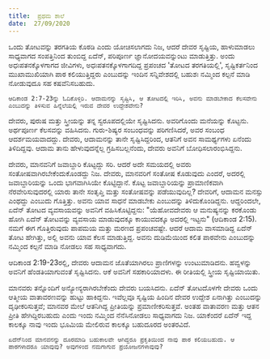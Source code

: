 ```yaml
---
title:  ಪ್ರಥಮ ಶಾಲೆ
date:  27/09/2020
---
```


ಒಂದು ತೋಟವನ್ನು ತರಗತಿಯ ಕೊಠಡಿ ಎಂದು ಯೋಚಿಸಲಾಗದು ನಿಜ, ಆದರೆ ದೇವರ ಸೃಷ್ಟಿಯ, ಹಾಳುಮಾಡಲು ಸಾಧ್ಯವಾಗದ ಸಂಪತ್ತಿನಿಂದ ತುಂಬಿದ್ದ ಏದೆನ್, ಪರಿಪೂರ್ಣ ಜ್ಞಾನೋದಯವನ್ನುಂಟು ಮಾಡುತ್ತಿತ್ತು. ಅಂದು ಅಧಃಪತನಕ್ಕೊಳಗಾಗದ ಜೀವಿಗಳು, ಅಧಃಪತನಕ್ಕೊಳಗಾಗದಿದ್ದ ಪ್ರಪಂಚದ 'ತೋಟದ ತರಗತಿಯಲ್ಲಿ', ಸೃಷ್ಟಿಕರ್ತನಿಂದ ಮುಖಾಮುಖಿಯಾಗಿ ಪಾಠ ಕಲಿಯುತ್ತಿದ್ದರು ಎಂಬುದನ್ನು ಇಂದಿನ ಸನ್ನಿವೇಶದಲ್ಲಿ ಬಹುಶಃ ನಮ್ಮಿಂದ ಕಲ್ಪನೆ ಮಾಡಿ ನೋಡುವುದೂ ಸಹ ಕಷವೆನಿಸಬಹುದು.

`ಆದಿಕಾಂಡ 2:7-23ನ್ನು ಓದಿಕೊಳ್ಳಿರಿ. ಆದಾಮನನ್ನು ಸೃಷ್ಟಿಸಿ, ಆ ತೋಟದಲ್ಲಿ ಇರಿಸಿ, ಅವನು ಮಾಡಬೇಕಾದ ಕೆಲಸವೇನು ಎಂಬುದನ್ನು ತಿಳಿಸುವ ಹಿನ್ನೆಲೆಯಲ್ಲಿ ಇರುವ ದೇವರ ಉದ್ದೇಶವೇನು?`

ದೇವರು, ಪುರುಷ ಮತ್ತು ಸ್ತ್ರೀಯನ್ನು ತನ್ನ ಸ್ವರೂಪದಲ್ಲಿಯೇ ಸೃಷ್ಟಿಸಿದನು. ಅವರಿಗೊಂದು ಮನೆಯನ್ನು ಕೊಟ್ಟನು. ಅರ್ಥಪೂರ್ಣ ಕೆಲಸವನ್ನು ವಹಿಸಿದನು. ಗುರು-ಶಿಷ್ಯರ ಸಂಬಂಧವನ್ನು ಪರಿಗಣಿಸಿದರೆ, ಅವರ ಸಂಬಂಧ ಆದರ್ಶಮಯವಾದದ್ದು. ದೇವರು, ಆದಾಮನನ್ನು ತಾನೇ ಸೃಷ್ಟಿಸಿದ್ದರಿಂದ, ಆತನಿಗೆ ಅವನ ಸಾಮರ್ಥ್ಯಗಳು ಏನೆಂದು ತಿಳಿದಿದ್ದವು. ಆದಾಮ ತಾನು ಹೇಳುವುದನ್ನೆಲ್ಲ ಗ್ರಹಿಸಬಲ್ಲನೆಂದು, ದೇವರು ಅವನಿಗೆ ಬೋಧಿಸಲಾರಂಭಿಸಿದ್ದನು.

ದೇವರು, ಮಾನವನಿಗೆ ಜವಾಬ್ದಾರಿ ಕೊಟ್ಟದ್ದು ಸರಿ. ಆದರೆ ಅದೇ ಸಮಯದಲ್ಲಿ ಅವರು ಸಂತೋಷವಾಗಿರಬೇಕೆಂದುಕೊಂಡದ್ದು ನಿಜ. ದೇವರು, ಮಾನವರಿಗೆ ಸಂತೋಷ ಕೊಡುವುದು ಎಂದರೆ, ಅದರಲ್ಲಿ ಜವಾಬ್ದಾರಿಯನ್ನು ಒಂದು ಭಾಗವಾಗಿಸಿಯೇ ಕೊಟ್ಟಿದ್ದಾನೆ. ಕೊಟ್ಟ ಜವಾಬ್ದಾರಿಯನ್ನು ಪ್ರಾಮಾಣಿಕವಾಗಿ ನೆರವೇರಿಸುವುದರಲ್ಲಿ ಯಾರು ತಾನೇ ಸಂತೃಪ್ತಿ ಮತ್ತು ಸಂತೋಷವನ್ನು ಪಡೆಯುವುದಿಲ್ಲ? ದೇವರಿಗೆ, ಆದಾಮನ ಮನಸ್ಸು ಎಂಥದ್ದು ಎಂಬುದು ಗೊತ್ತಿತ್ತು. ಅವನು ಯಾವ ಸಾಧನೆ ಮಾಡಬೇಕು ಎಂಬುದನ್ನು ತಿಳಿದುಕೊಂಡಿದ್ದನು. ಆದ್ದರಿಂದಲೇ, ಏದೆನ್ ತೋಟದ ವ್ಯವಸಾಯವನ್ನು ಅವನಿಗೆ ವಹಿಸಿಕೊಟ್ಟಿದ್ದನು: "ಯೆಹೋವದೇವರು ಆ ಮನುಷ್ಯನನ್ನು ಕರಕೊಂಡು ಹೋಗಿ ಏದೆನ್ ತೋಟವನ್ನು ವ್ಯವಸಾಯ ಮಾಡುವುದಕ್ಕೂ ಕಾಯುವದಕ್ಕೂ ಅದರಲ್ಲಿ ಇಟ್ಟನು" (ಆದಿಕಾಂಡ 2:15). ನಮಗೆ ಈಗ ಗೊತ್ತಿರುವುದು ಪಾಪಮಯ ಮತ್ತು ಮರಣದ ಪ್ರಪಂಚವಷ್ಟೇ. ಆದರೆ ಆದಾಮ ವಾಸಮಾಡಿದ್ದ ಏದೆನ್ ತೋಟ ಹೇಗಿತ್ತು, ಅಲ್ಲಿ ಅವನು ಯಾವ ಕೆಲಸ ಮಾಡುತ್ತಿದ್ದ. ಅವನು ದುಡಿಮೆಯಿಂದ ಕಲಿತ ಪಾಠವೇನು ಎಂಬುದನ್ನು ನಮ್ಮಿಂದ ಕಲ್ಪನೆ ಮಾಡಿ ನೋಡಲು ಸಹ ಸಾಧ್ಯವಾಗದು.

ಆದಿಕಾಂಡ 2:19-23ರಲ್ಲಿ, ದೇವರು ಆದಾಮನ ಜೊತೆಯಾಗಿರಲು ಪ್ರಾಣಿಗಳನ್ನು ಉಂಟುಮಾಡಿದನು. ಹವ್ವಳನ್ನು ಅವನಿಗೆ ಹೆಂಡತಿಯಾಗುವಂತೆ ಸೃಷ್ಟಿಸಿದನು. ಆಕೆ ಅವನಿಗೆ ಸಹಕಾರಿಯಾದಳು. ಈ ರೀತಿಯಲ್ಲಿ ಸ್ತ್ರೀಯ ಸೃಷ್ಟಿಯಾಯಿತು.

ಮಾನವರು ತನ್ನೊಂದಿಗೆ ಅನ್ಯೋನ್ಯರಾಗಿರಬೇಕೆಂದು ದೇವರು ಬಯಸಿದನು. ಏದೆನ್ ತೋಟದೊಳಗೇ ದೇವರು ಒಂದು ಆತ್ಮೀಯ ವಾತಾವರಣವನ್ನು ಹುಟ್ಟು ಹಾಕಿದ್ದನು. ಇವೆಲ್ಲವೂ ಸೃಷ್ಟಿಯ ಹಿಂದಿನ ದೇವರ ಉದ್ದೇಶ ಏನಾಗಿತ್ತು ಎಂಬುದನ್ನು ದೃಢೀಕರಿಸುತ್ತವೆ; ಮಾನವರ ಮೇಲೆ ಆತನಿಗಿದ್ದ ಪ್ರೀತಿಯನ್ನು ಪ್ರಮಾಣೀಕರಿಸುತ್ತವೆ. ಅಂತಹ ವಾತಾವರಣ ಮತ್ತು ಆತನ ಪ್ರೀತಿ ಹೇಗಿದ್ದಿರಬಹುದು ಎಂದು ಇಂದು ನಮ್ಮಿಂದ ನೆನೆಸಿನೋಡಲು ಸಾಧ್ಯವಾಗದು ನಿಜ. ಯಾಕೆಂದರೆ ಏದೆನ್ ಇದ್ದ ಕಾಲಕ್ಕೂ ನಾವು ಇಂದು ಭೂಮಿಯ ಮೇಲಿರುವ ಕಾಲಕ್ಕೂ ಬಹುದೂರದ ಅಂತರವಿದೆ.

`ಏದೆನ್‍ನಿಂದ ಮಾನವನನ್ನು ದೂರಮಾಡಿ ಬಹುಕಾಲವೇ ಆಗಿದ್ದರೂ ಪ್ರಕೃತಿಯಿಂದ ನಾವು ಪಾಠ ಕಲಿಯಬಹುದು. ಆ ಪಾಠಗಳಾದರೂ ಯಾವುವು? ಅವುಗಳಿಂದ ನಮಗಾಗುವ ಪ್ರಯೋಜನಗಳಾವುವು?`